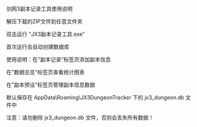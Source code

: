 剑网3副本记录工具使用说明

解压下载的ZIP文件到任意文件夹

双击运行 "JX3副本记录工具.exe"

首次运行会自动创建数据库

使用说明：在"副本记录"标签页添加副本信息

在"数据总览"标签页查看统计图表

在"副本预设"标签页管理副本信息数据

默认保存在 AppData\Roaming\JX3DungeonTracker 下的 jx3_dungeon.db 文件中

注意：请勿删除 jx3_dungeon.db 文件，否则会丢失所有数据！
